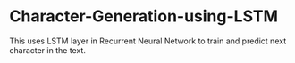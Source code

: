 # Character-Generation-using-LSTM

This uses LSTM layer in Recurrent Neural Network to train and predict next character in the text.
